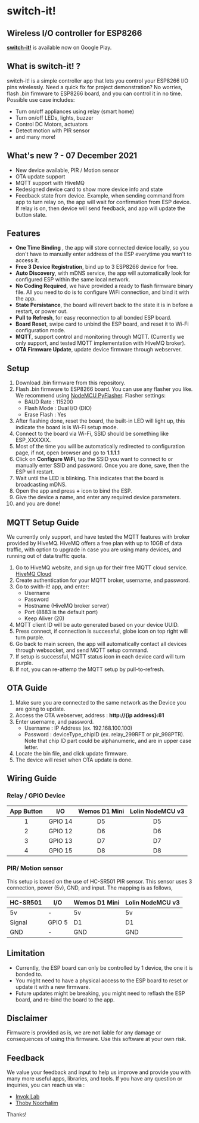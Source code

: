 # switch-it!

## Wireless I/O controller for ESP8266

[__switch-it!__](https://play.google.com/store/apps/details?id=com.switchit.app) is available now on Google Play.

## What is switch-it! ?

switch-it! is a simple controller app that lets you control your ESP8266 I/O pins wirelessly. Need a quick fix for project demonstration? No worries, flash .bin firmware to ESP8266 board, and you can control it in no time. Possible use case includes:

- Turn on/off appliances using relay (smart home)
- Turn on/off LEDs, lights, buzzer
- Control DC Motors, actuators
- Detect motion with PIR sensor
- and many more!

## What's new ? - 07 December 2021

- New device available, PIR / Motion sensor
- OTA update support
- MQTT support with HiveMQ
- Redesigned device card to show more device info and state
- Feedback state from device. Example, when sending command from app to turn relay on, the app will wait for confirmation from ESP device. If relay is on, then device will send feedback, and app will update the button state.

## Features

- __One Time Binding__ , the app will store connected device locally, so you don't have to manually enter address of the ESP everytime you wan't to access it.
- __Free 3 Device Registration__, bind up to 3 ESP8266 device for free.
- __Auto Discovery__, with mDNS service, the app will automatically look for configured ESP within the same local network.
- __No Coding Required__, we have provided a ready to flash firmware binary file. All you need to do is to configure WiFi connection, and bind it with the app.
- __State Persistance__, the board will revert back to the state it is in before a restart, or power out.
- __Pull to Refresh__, for easy reconnection to all bonded ESP board.
- __Board Reset__, swipe card to unbind the ESP board, and reset it to Wi-Fi configuration mode.
- __MQTT__, support control and monitoring through MQTT. (Currently we only support, and tested MQTT implementation with HiveMQ broker).
- __OTA Firmware Update__, update device firmware through webserver.

## Setup

1. Download .bin firmware from this repository.
2. Flash .bin firmware to ESP8266 board. You can use any flasher you like. We recommend using [NodeMCU PyFlasher](https://github.com/marcelstoer/nodemcu-pyflasher). Flasher settings:
    - BAUD Rate : 115200
    - Flash Mode : Dual I/O (DIO)
    - Erase Flash : Yes
3. After flashing done, reset the board, the built-in LED will light up, this indicate the board is is Wi-Fi setup mode.
4. Connect to the board via Wi-Fi, SSID should be something like ESP_XXXXXX.
5. Most of the time you will be automatically redirected to configuration page, if not, open browser and go to __1.1.1.1__
6. Click on __Configure WiFi__, tap the SSID you want to connect to or manually enter SSID and password. Once you are done, save, then the ESP will restart.
7. Wait until the LED is blinking. This indicates that the board is broadcasting mDNS.
8. Open the app and press __+__ icon to bind the ESP.
9. Give the device a name, and enter any required device parameters.
10. and you are done!

## MQTT Setup Guide

We currently only support, and have tested the MQTT features with broker provided by HiveMQ. HiveMQ offers a free plan with up to 10GB of data traffic, with option to upgrade in case you are using many devices, and running out of data traffic quota.

1. Go to HiveMQ website, and sign up for their free MQTT cloud service. [HiveMQ Cloud](https://www.hivemq.com/mqtt-cloud-broker/)
2. Create authentication for your MQTT broker, username, and password.
3. Go to swith-it! app, and enter:
    - Username
    - Password
    - Hostname (HiveMQ broker server)
    - Port (8883 is the default port)
    - Keep Aliver (20)
4. MQTT client ID will be auto generated based on your device UUID.
5. Press connect, if connection is successful, globe icon on top right will turn purple.
6. Go back to main screen, the app will automatically contact all devices through websocket, and send MQTT setup command.
7. If setup is successful, MQTT status icon in each device card will turn purple.
8. If not, you can re-attemp the MQTT setup by pull-to-refresh.

## OTA Guide

1. Make sure you are connected to the same network as the Device you are going to update.
2. Access the OTA webserver, address : __http://{ip address}:81__
3. Enter username, and password.
    - Username : IP Address (ex. 192.168.100.100)
    - Password : deviceType_chipID (ex. relay_299RFT or pir_998PTR). Note that chip ID part could be alphanumeric, and are in upper case letter.
4. Locate the bin file, and click update firmware.
5. The device will reset when OTA update is done.

## Wiring Guide

### Relay / GPIO Device

| App Button |   I/O   | Wemos D1 Mini | Lolin NodeMCU v3 |
|:----------:|:--------:|:-------------:|:----------------:|
|      1     | GPIO 14 |       D5      |        D5        |
|      2     | GPIO 12 |       D6      |        D6        |
|      3     | GPIO 13 |       D7      |        D7        |
|      4     | GPIO 15 |       D8      |        D8        |

### PIR/ Motion sensor

This setup is based on the use of HC-SR501 PIR sensor. This sensor uses 3 connection, power (5v), GND, and input. The mapping is as follows,

| HC-SR501 | I/O | Wemos D1 Mini | Lolin NodeMCU v3 |
|----------|------|---------------|------------------|
| 5v       | -    | 5v            | 5v               |
| Signal   | GPIO 5    | D1            | D1               |
| GND      | -    | GND           | GND              |

## Limitation

- Currently, the ESP board can only be controlled by 1 device, the one it is bonded to.
- You might need to have a physical access to the ESP board to reset or update it with a new firmware.
- Future updates might be breaking, you might need to reflash the ESP board, and re-bind the board to the app.

## Disclaimer

Firmware is provided as is, we are not liable for any damage or consequences of using this firmware. Use this software at your own risk.

## Feedback

We value your feedback and input to help us improve and provide you with many more useful apps, libraries, and tools. If you have any question or inquiries, you can reach us via :

- [Invok Lab](mailto:feedback@invoklab.com?subject=Feedback%20-%20switch-it!%20GitHub)
- [Thoby Noorhalim](mailto:thoby.noorhalim@gmail.com?subject=Feedback%20-%20switch-it!%20GitHub)

Thanks!
